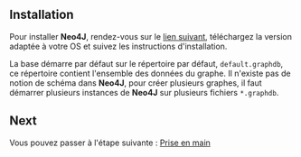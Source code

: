## Installation
Pour installer **Neo4J**, rendez-vous sur le [lien suivant](https://neo4j.com/download/community-edition/), téléchargez la version adaptée à votre OS et suivez les instructions d'installation.

La base démarre par défaut sur le répertoire par défaut, `default.graphdb`, ce répertoire contient l'ensemble des données du graphe. Il n'existe pas de notion de schéma dans **Neo4J**, pour créer plusieurs graphes, il faut démarrer plusieurs instances de **Neo4J** sur plusieurs fichiers `*.graphdb`.

## Next

Vous pouvez passer à l'étape suivante : [Prise en main](./step-1.md)
